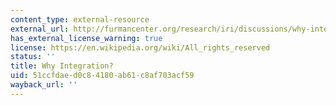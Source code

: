 ```yaml
---
content_type: external-resource
external_url: http://furmancenter.org/research/iri/discussions/why-integration
has_external_license_warning: true
license: https://en.wikipedia.org/wiki/All_rights_reserved
status: ''
title: Why Integration?
uid: 51ccfdae-d0c8-4180-ab61-c8af703acf59
wayback_url: ''
---
```

